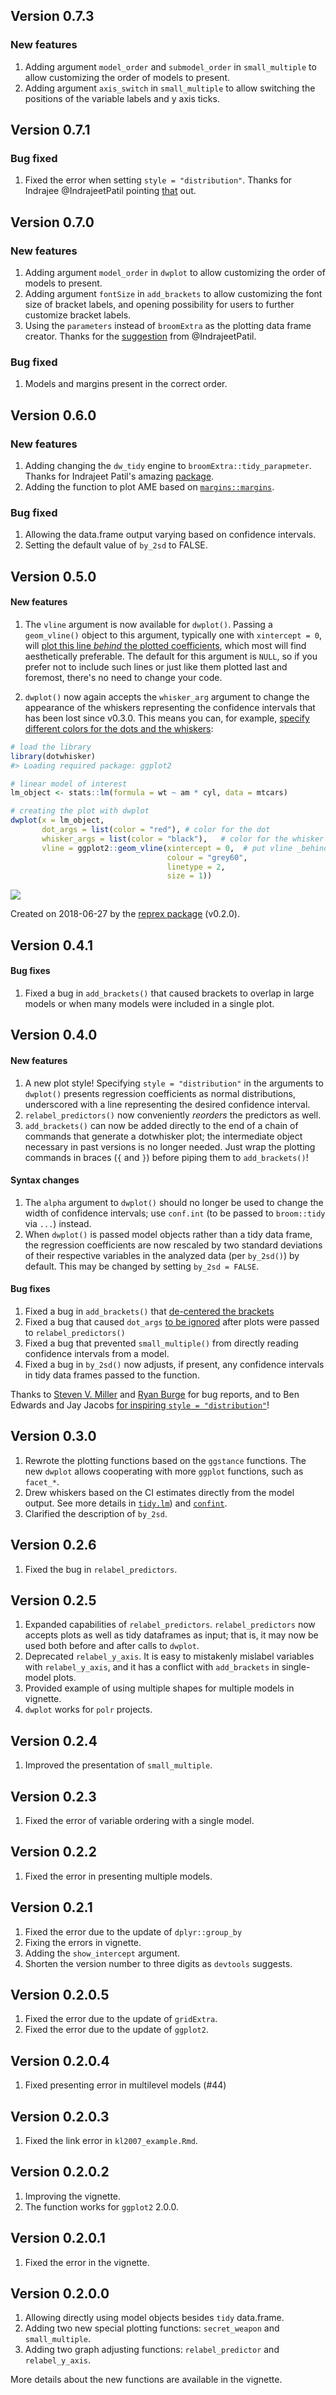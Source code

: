 ## Version 0.7.3

### New features

1. Adding argument `model_order` and `submodel_order` in `small_multiple` to allow customizing the order of models to present.
1. Adding argument `axis_switch` in `small_multiple` to allow switching the positions of the variable labels and y axis ticks.

## Version 0.7.1

### Bug fixed

1. Fixed the error when setting `style = "distribution"`. Thanks for Indrajee @IndrajeetPatil pointing [that](https://github.com/fsolt/dotwhisker/issues/104#issuecomment-881838631) out.

## Version 0.7.0

### New features

1. Adding argument `model_order` in `dwplot` to allow customizing the order of models to present.
1. Adding argument `fontSize` in `add_brackets` to allow customizing the font size of bracket labels, and opening possibility for users to further customize bracket labels.
1. Using the `parameters` instead of `broomExtra` as the plotting data frame creator. Thanks for the [suggestion](https://github.com/fsolt/dotwhisker/issues/106#issue-923843565) from @IndrajeetPatil. 

### Bug fixed

1. Models and margins present in the correct order.

## Version 0.6.0

### New features

1. Adding changing the `dw_tidy` engine to `broomExtra::tidy_parapmeter`. Thanks for Indrajeet Patil's amazing [package](https://indrajeetpatil.github.io/broomExtra/).
1. Adding the function to plot AME based on [`margins::margins`]( https://CRAN.R-project.org/package=margins).

### Bug fixed

1. Allowing the data.frame output varying based on confidence intervals.
1. Setting the default value of `by_2sd` to FALSE.

## Version 0.5.0
#### New features
1. The `vline` argument is now available for `dwplot()`.  Passing a `geom_vline()` object to this argument, typically one with `xintercept = 0`, will [plot this line _behind_ the plotted coefficients](https://github.com/fsolt/dotwhisker/issues/84), which most will find aesthetically preferable.  The default for this argument is `NULL`, so if you prefer not to include such lines or just like them plotted last and foremost, there's no need to change your code.

2. `dwplot()` now again accepts the `whisker_arg` argument to change the appearance of the whiskers representing the confidence intervals that has been lost since v0.3.0.  This means you can, for example, [specify different colors for the dots and the whiskers](https://github.com/fsolt/dotwhisker/issues/81):

``` r
# load the library
library(dotwhisker)
#> Loading required package: ggplot2

# linear model of interest
lm_object <- stats::lm(formula = wt ~ am * cyl, data = mtcars)

# creating the plot with dwplot
dwplot(x = lm_object,
       dot_args = list(color = "red"), # color for the dot
       whisker_args = list(color = "black"),   # color for the whisker
       vline = ggplot2::geom_vline(xintercept = 0,  # put vline _behind_ coefs
                                   colour = "grey60",
                                   linetype = 2,
                                   size = 1))
```

![](https://i.imgur.com/Hr3ZOzF.png)

Created on 2018-06-27 by the [reprex
package](https://reprex.tidyverse.org) (v0.2.0).


## Version 0.4.1
#### Bug fixes
1. Fixed a bug in `add_brackets()` that caused brackets to overlap in large models or when many models were included in a single plot.

## Version 0.4.0
#### New features
1. A new plot style!  Specifying `style = "distribution"` in the arguments to `dwplot()` presents regression coefficients as normal distributions, underscored with a line representing the desired confidence interval.
2. `relabel_predictors()` now conveniently _reorders_ the predictors as well.
3. `add_brackets()` can now be added directly to the end of a chain of commands that generate a dotwhisker plot; the intermediate object necessary in past versions is no longer needed.  Just wrap the plotting commands in braces (`{` and `}`) before piping them to `add_brackets()`!

#### Syntax changes
1. The `alpha` argument to `dwplot()` should no longer be used to change the width of confidence intervals; use `conf.int` (to be passed to `broom::tidy` via `...`) instead.
2. When `dwplot()` is passed model objects rather than a tidy data frame, the regression coefficients are now rescaled by two standard deviations of their respective variables in the analyzed data (per `by_2sd()`)  by default.  This may be changed by setting `by_2sd = FALSE`.

#### Bug fixes
1. Fixed a bug in `add_brackets()` that [de-centered the brackets](https://twitter.com/stevenvmiller/status/954379043058659328) 
1. Fixed a bug that caused `dot_args` [to be ignored](https://github.com/fsolt/dotwhisker/issues/74) after plots were passed to `relabel_predictors()` 
1. Fixed a bug that prevented `small_multiple()` from directly reading confidence intervals from a model.
1. Fixed a bug in `by_2sd()` now adjusts, if present, any confidence intervals in tidy data frames passed to the function.

Thanks to [Steven V. Miller](https://github.com/svmiller) and [Ryan Burge](https://github.com/ryanburge) for bug reports, and to Ben Edwards and Jay Jacobs [for inspiring `style = "distribution"`](https://twitter.com/BenJamesEdwards/status/979751070254747650)!

## Version 0.3.0
1. Rewrote the plotting functions based on the `ggstance` functions. The new `dwplot` allows cooperating with more `ggplot` functions, such as `facet_*`. 
1. Drew whiskers based on the CI estimates directly from the model output. See more details in [`tidy.lm`](https://github.com/tidymodels/broom/blob/master/R/stats-lm-tidiers.R)) and [`confint`](https://github.com/cran/MASS/blob/master/R/confint.R).
1. Clarified the description of `by_2sd`.

## Version 0.2.6
1. Fixed the bug in `relabel_predictors`.

## Version 0.2.5
1. Expanded capabilities of `relabel_predictors`. `relabel_predictors` now accepts plots as well as tidy dataframes as input; that is, it may now be used both before and after calls to `dwplot`.
1. Deprecated `relabel_y_axis`.  It is easy to mistakenly mislabel variables with `relabel_y_axis`, and it has a conflict with `add_brackets` in single-model plots. 
1. Provided example of using multiple shapes for multiple models in vignette.
1. `dwplot` works for `polr` projects.

## Version 0.2.4
1. Improved the presentation of `small_multiple`.

## Version 0.2.3
1. Fixed the error of variable ordering with a single model.

## Version 0.2.2
1. Fixed the error in presenting multiple models.

## Version 0.2.1
1. Fixed the error due to the update of `dplyr::group_by`
2. Fixing the errors in vignette.
3. Adding the `show_intercept` argument. 
4. Shorten the version number to three digits as `devtools` suggests.

## Version 0.2.0.5
1. Fixed the error due to the update of `gridExtra`.
2. Fixed the error due to the update of `ggplot2`.

## Version 0.2.0.4
1. Fixed presenting error in multilevel models (#44)

## Version 0.2.0.3
1. Fixed the link error in `kl2007_example.Rmd`.

## Version 0.2.0.2
1. Improving the vignette.
2. The function works for `ggplot2` 2.0.0.

## Version 0.2.0.1
1. Fixed the error in the vignette.

## Version 0.2.0.0
1. Allowing directly using model objects besides `tidy` data.frame.
2. Adding two new special plotting functions: `secret_weapon` and `small_multiple`.
3. Adding two graph adjusting functions: `relabel_predictor` and `relabel_y_axis`.

More details about the new functions are available in the vignette.




